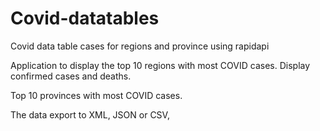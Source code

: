 # Covid-datatables
Covid data table cases for regions and province using rapidapi

Application to display the top 10 regions with most COVID cases. Display confirmed cases and deaths.

Top 10 provinces with most COVID cases.

The data export to XML, JSON or CSV,
